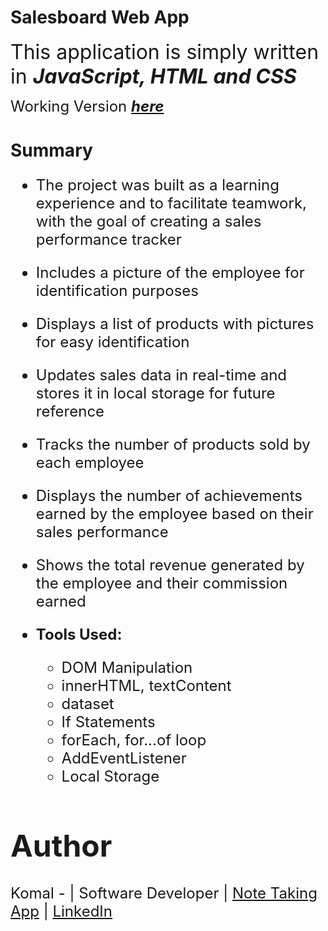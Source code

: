 # **Salesboard Web App**

<font size = 6> This application is simply written in **_JavaScript, HTML and CSS_**</font>

<font size=5> Working Version **_[here](https://salesboardwebapp03.netlify.app/)_**</font>

# **Summary**

<font size=5>

- The project was built as a learning experience and to facilitate teamwork, with the goal of creating a sales performance tracker
- Includes a picture of the employee for identification purposes
- Displays a list of products with pictures for easy identification
- Updates sales data in real-time and stores it in local storage for future reference
- Tracks the number of products sold by each employee
- Displays the number of achievements earned by the employee based on their sales performance
- Shows the total revenue generated by the employee and their commission earned

- **Tools Used:**
  - DOM Manipulation
  - innerHTML, textContent
  - dataset
  - If Statements
  - forEach, for...of loop
  - AddEventListener
  - Local Storage

# Author

<font size=5>Komal - | Software Developer | [Note Taking App](https://komalgill0310.github.io/Note-taking-Application/) | [LinkedIn](https://www.linkedin.com/in/komalpreet-kaur-3b6924177/)
